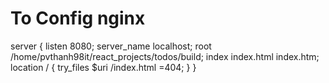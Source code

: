 # To Config nginx
server {
   listen 8080;
   server_name localhost;
   root /home/pvthanh98it/react_projects/todos/build;
   index index.html index.htm;
   location / {
   try_files $uri /index.html =404;
   }
}
